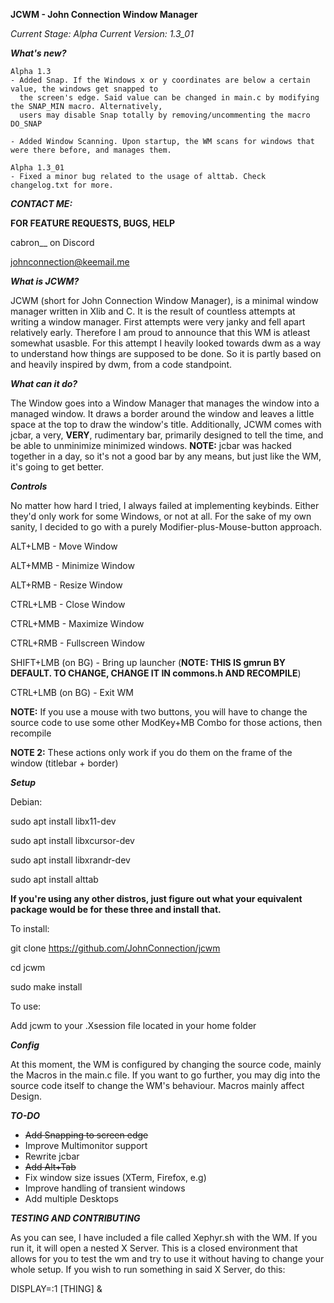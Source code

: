 **JCWM - John Connection Window Manager**

_Current Stage: Alpha_
_Current Version: 1.3_01_


**_What's new?_**
  
    Alpha 1.3
    - Added Snap. If the Windows x or y coordinates are below a certain value, the windows get snapped to
      the screen's edge. Said value can be changed in main.c by modifying the SNAP_MIN macro. Alternatively,
      users may disable Snap totally by removing/uncommenting the macro DO_SNAP

    - Added Window Scanning. Upon startup, the WM scans for windows that were there before, and manages them.

    Alpha 1.3_01
    - Fixed a minor bug related to the usage of alttab. Check changelog.txt for more.
    

    
**_CONTACT ME:_**

**FOR FEATURE REQUESTS, BUGS, HELP**

  cabron__ on Discord
  
  johnconnection@keemail.me

**_What is JCWM?_**

  JCWM (short for John Connection Window Manager), is a minimal window manager written in Xlib and C. It is the result of countless attempts at
  writing a window manager. First attempts were very janky and fell apart relatively early. Therefore I am proud to announce that this WM is atleast somewhat
  usasble. For this attempt I heavily looked towards dwm as a way to understand how things are supposed to be done. So it is partly based on and heavily inspired
  by dwm, from a code standpoint. 

**_What can it do?_**

  The Window goes into a Window Manager that manages the window into a managed window. It draws a border around the window and leaves a little space at the top to 
  draw the window's title. Additionally, JCWM comes with jcbar, a very, **VERY**, rudimentary bar, primarily designed to tell the time, and be able to unminimize minimized
  windows. **NOTE:** jcbar was hacked together in a day, so it's not a good bar by any means, but just like the WM, it's going to get better.
  

**_Controls_**

  No matter how hard I tried, I always failed at implementing keybinds. Either they'd only work for some Windows, or not at all. For the sake
  of my own sanity, I decided to go with a purely Modifier-plus-Mouse-button approach.
  
  ALT+LMB - Move Window
  
  ALT+MMB - Minimize Window
  
  ALT+RMB - Resize Window
  
  CTRL+LMB - Close Window
  
  CTRL+MMB - Maximize Window
  
  CTRL+RMB - Fullscreen Window
  
  SHIFT+LMB (on BG) - Bring up launcher (**NOTE: THIS IS gmrun BY DEFAULT. TO CHANGE, CHANGE IT IN commons.h AND RECOMPILE**)
  
  CTRL+LMB (on BG) - Exit WM
  
  **NOTE:** If you use a mouse with two buttons, you will have to change the source code to use some other ModKey+MB Combo for those actions, then recompile
  
  **NOTE 2:** These actions only work if you do them on the frame of the window (titlebar + border)

**_Setup_**

Debian:

  sudo apt install libx11-dev
  
  sudo apt install libxcursor-dev
  
  sudo apt install libxrandr-dev

  sudo apt install alttab
  
**If you're using any other distros, just figure out what your equivalent package would be for these three and install that.**

To install:

  git clone https://github.com/JohnConnection/jcwm
  
  cd jcwm
  
  sudo make install


To use: 

  Add jcwm to your .Xsession file located in your home folder

**_Config_**

  At this moment, the WM is configured by changing the source code, mainly the Macros in the main.c file. If you want to go further, you may dig into the source code
  itself to change the WM's behaviour. Macros mainly affect Design.

**_TO-DO_**

  + ~~Add Snapping to screen edge~~
  + Improve Multimonitor support
  + Rewrite jcbar
  + ~~Add Alt+Tab~~
  + Fix window size issues (XTerm, Firefox, e.g)
  + Improve handling of transient windows
  + Add multiple Desktops

**_TESTING AND CONTRIBUTING_**

  As you can see, I have included a file called Xephyr.sh with the WM. If you run it, it will open a nested X Server. This is a closed environment that allows for you    to
  test the wm and try to use it without having to change your whole setup. If you wish to run something in said X Server, do this:
  
  DISPLAY=:1 [THING] &





